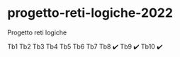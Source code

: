 # progetto-reti-logiche-2022
Progetto reti logiche

Tb1
Tb2
Tb3
Tb4
Tb5
Tb6
Tb7
Tb8   ✔️
Tb9   ✔️
Tb10  ✔️
